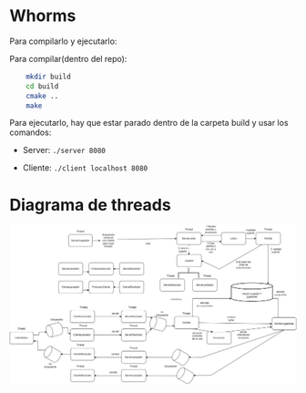 # Whorms

Para compilarlo y ejecutarlo:

Para compilar(dentro del repo):

```bash
    mkdir build
    cd build
    cmake ..
    make
```
Para ejecutarlo, hay que estar parado dentro de la carpeta build y usar los comandos:

- Server:
`./server 8080`

- Cliente:
`./client localhost 8080`


# Diagrama de threads

![Alt text](image-1.png)

